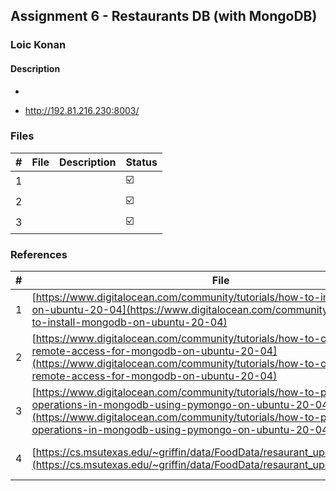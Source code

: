 ## Assignment 6 -  Restaurants DB (with MongoDB)

### Loic Konan

#### Description

- 

- <http://192.81.216.230:8003/>
 
### Files

|   #   | File                               | Description                        | Status                  |
| :---: | ---------------------------------- | ---------------------------------- | ----------------------- |
|   1   | []() |  | :ballot_box_with_check: |
|   2   | []() |  | :ballot_box_with_check: |
|   3   | []() |  | :ballot_box_with_check: |


### References

|   #   | File                                                                       | Description  | Status                  |
| :---: | -------------------------------------------------------------------------- | ------------ | ----------------------- |
|   1   | [https://www.digitalocean.com/community/tutorials/how-to-install-mongodb-on-ubuntu-20-04](https://www.digitalocean.com/community/tutorials/how-to-install-mongodb-on-ubuntu-20-04) | Install MongoDB | :ballot_box_with_check: |
|   2   | [https://www.digitalocean.com/community/tutorials/how-to-configure-remote-access-for-mongodb-on-ubuntu-20-04](https://www.digitalocean.com/community/tutorials/how-to-configure-remote-access-for-mongodb-on-ubuntu-20-04) | Remote Access for MongoDB | :ballot_box_with_check: |
|   3   | [https://www.digitalocean.com/community/tutorials/how-to-perform-crud-operations-in-mongodb-using-pymongo-on-ubuntu-20-04](https://www.digitalocean.com/community/tutorials/how-to-perform-crud-operations-in-mongodb-using-pymongo-on-ubuntu-20-04) | Py Mongo | :ballot_box_with_check: |
|   4   | [https://cs.msutexas.edu/~griffin/data/FoodData/resaurant_updated_coord.json](https://cs.msutexas.edu/~griffin/data/FoodData/resaurant_updated_coord.json) | Database for the Restaurants  | :ballot_box_with_check: |
